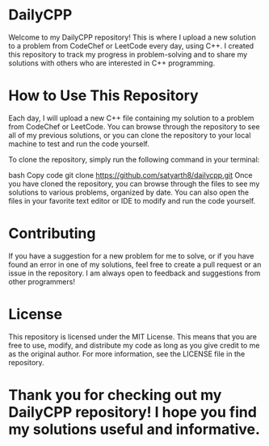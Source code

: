 #  DailyCPP
Welcome to my DailyCPP repository! This is where I upload a new solution to a problem from CodeChef or LeetCode every day, using C++. I created this repository to track my progress in problem-solving and to share my solutions with others who are interested in C++ programming.

# How to Use This Repository
Each day, I will upload a new C++ file containing my solution to a problem from CodeChef or LeetCode. You can browse through the repository to see all of my previous solutions, or you can clone the repository to your local machine to test and run the code yourself.

To clone the repository, simply run the following command in your terminal:

bash
Copy code
git clone https://github.com/satyarth8/dailycpp.git
Once you have cloned the repository, you can browse through the files to see my solutions to various problems, organized by date. You can also open the files in your favorite text editor or IDE to modify and run the code yourself.

# Contributing
If you have a suggestion for a new problem for me to solve, or if you have found an error in one of my solutions, feel free to create a pull request or an issue in the repository. I am always open to feedback and suggestions from other programmers!

# License
This repository is licensed under the MIT License. This means that you are free to use, modify, and distribute my code as long as you give credit to me as the original author. For more information, see the LICENSE file in the repository.

# Thank you for checking out my DailyCPP repository! I hope you find my solutions useful and informative.
